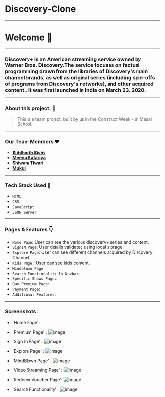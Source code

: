 # Discovery-Clone
---
# Welcome :wave:
---
### Discovery+  is an American streaming service owned by Warner Bros. Discovery.The service focuses on factual programming drawn from the libraries of Discovery's main channel brands, as well as original series (including spin-offs of programs from Discovery's networks), and other acquired content.. It was first launched in India on March 23, 2020. 
---
### About this project: :raised_hands:

> This is a team project, built by us in the Construct Week - at Masai School.

---
### Our Team Members :heart:

- **[Siddharth Bisht](https://github.com/OfficialSiddharthBisht)**
- **[Meenu Katariya](https://github.com/MeenuKatariya)**
- **[Shiwam Tiwari](https://github.com/shiwam-C114)**
- **[Mukul](https://github.com/Mukul-hub-dotcom)**


---
### Tech Stack Used :wrench:

- `HTML`
- `CSS`
- `JavaScript`
- `JSON Server`
---

### Pages & Features :point_down:

- `Home Page`: User can see the various discovery+ series and content.
- `SignIN Page`: User details validated using local storage.
- `Explore Page`: User can see different channels acquired by Discovery Channel. 
- `Kids Page` : User can see kids content.
- `Mindblown Page` 
- `Search Functionality In Navbar`:
- `Specific Shows Pages`: 
- `Buy Premium Page`: 
- `Payment Page`:
- `Additional Features` : 

---
### Screenshots : 
- 'Home Page':

- 'Premium Page' :
![image](https://user-images.githubusercontent.com/80667996/181263362-27fc4108-b50a-4eaf-92c3-3decb53fae0d.png)
- 'Sign In Page' :
![image](https://user-images.githubusercontent.com/80667996/181263754-695a23d9-c53f-4693-acac-ce9a6c6ee24e.png)
- 'Explore Page' :
![image](https://user-images.githubusercontent.com/80667996/181263891-09304403-f569-472c-a001-615d957fe8cc.png)
- 'MindBlown Page' :
![image](https://user-images.githubusercontent.com/80667996/181264113-20b7771a-e45e-454d-9fdc-441e73d0be02.png)
- 'Video Streaming Page' :
![image](https://user-images.githubusercontent.com/80667996/181264680-5cb7e1e1-5b8b-45a1-8138-ae519bb96a17.png)
- 'Redeem Voucher Page':
![image](https://user-images.githubusercontent.com/80667996/181264948-7992d206-8591-4d14-b262-8b214d966dce.png)
- 'Search Functionality' :
![image](https://user-images.githubusercontent.com/80667996/181265868-dc135aa6-755d-41cd-becb-870c3cad2da5.png)





